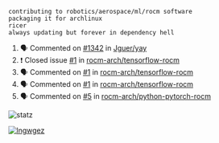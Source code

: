 ```
contributing to robotics/aerospace/ml/rocm software
packaging it for archlinux
ricer
always updating but forever in dependency hell
```

<!--START_SECTION:activity-->
1. 🗣 Commented on [#1342](https://github.com//Jguer/yay/issues/1342) in [Jguer/yay](https://github.com//Jguer/yay)
2. ❗️ Closed issue [#1](https://github.com//rocm-arch/tensorflow-rocm/issues/1) in [rocm-arch/tensorflow-rocm](https://github.com//rocm-arch/tensorflow-rocm)
3. 🗣 Commented on [#1](https://github.com//rocm-arch/tensorflow-rocm/issues/1) in [rocm-arch/tensorflow-rocm](https://github.com//rocm-arch/tensorflow-rocm)
4. 🗣 Commented on [#1](https://github.com//rocm-arch/tensorflow-rocm/issues/1) in [rocm-arch/tensorflow-rocm](https://github.com//rocm-arch/tensorflow-rocm)
5. 🗣 Commented on [#5](https://github.com//rocm-arch/python-pytorch-rocm/issues/5) in [rocm-arch/python-pytorch-rocm](https://github.com//rocm-arch/python-pytorch-rocm)
<!--END_SECTION:activity-->


![statz](https://github-readme-stats.vercel.app/api?username=acxz&include_all_commits=true&show_icons=true)

[![lngwgez](https://github-readme-stats.vercel.app/api/top-langs/?username=acxz&layout=compact)](https://github.com/acxz/github-readme-stats)


<!--
**acxz/acxz** is a ✨ _special_ ✨ repository because its `README.md` (this file) appears on your GitHub profile.

Here are some ideas to get you started:

- 🔭 I’m currently working on ...
- 🌱 I’m currently learning ...
- 👯 I’m looking to collaborate on ...
- 🤔 I’m looking for help with ...
- 💬 Ask me about ...
- 📫 How to reach me: ...
- 😄 Pronouns: ...
- ⚡ Fun fact: ...
-->
